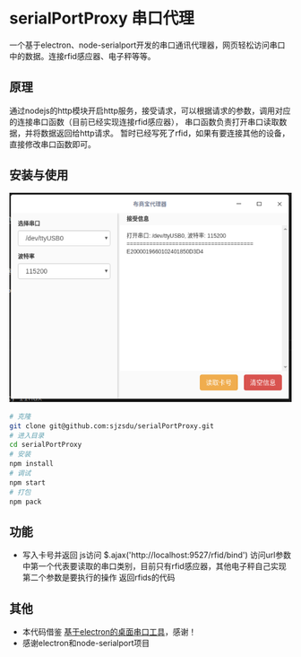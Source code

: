 
# serialPortProxy 串口代理
一个基于electron、node-serialport开发的串口通讯代理器，网页轻松访问串口中的数据。连接rfid感应器、电子秤等等。

## 原理
通过nodejs的http模块开启http服务，接受请求，可以根据请求的参数，调用对应的连接串口函数（目前已经实现连接rfid感应器），
串口函数负责打开串口读取数据，并将数据返回给http请求。
暂时已经写死了rfid，如果有要连接其他的设备，直接修改串口函数即可。

## 安装与使用

![软件效果](public/img/app.png)


```bash
# 克隆
git clone git@github.com:sjzsdu/serialPortProxy.git
# 进入目录
cd serialPortProxy
# 安装
npm install
# 调试
npm start
# 打包
npm pack
```

## 功能
+ 写入卡号并返回
js访问 $.ajax('http://localhost:9527/rfid/bind')
访问url参数中第一个代表要读取的串口类别，目前只有rfid感应器，其他电子秤自己实现
第二个参数是要执行的操作
返回rfids的代码

## 其他
+ 本代码借鉴 [基于electron的桌面串口工具](https://github.com/PowerDos/electron-serialport)，感谢！
+ 感谢electron和node-serialport项目